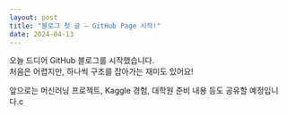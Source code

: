 ```yaml
---
layout: post
title: "블로그 첫 글 – GitHub Page 시작!"
date: 2024-04-13
---
```


오늘 드디어 GitHub 블로그를 시작했습니다.  
처음은 어렵지만, 하나씩 구조를 잡아가는 재미도 있어요!

앞으로는 머신러닝 프로젝트, Kaggle 경험, 대학원 준비 내용 등도 공유할 예정입니다.c
